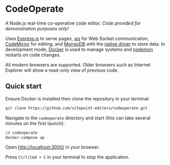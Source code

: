 # CodeOperate

A Node.js real-time co-operative code editor. *Code provided for demonstration purposes only!*

Uses [Express.js](https://expressjs.com/) to serve pages, [ws](https://www.npmjs.com/package/ws) for Web Socket communication, [CodeMirror](https://codemirror.net/) for editing, and [MongoDB](https://www.mongodb.com/) with the [native driver](https://www.npmjs.com/package/mongodb) to store data. In development mode, [Docker](https://www.docker.com/) is used to manage systems and [nodemon](https://nodemon.io/) restarts on code changes.

All modern browsers are supported. Older browsers such as Internet Explorer will show a read-only view of previous code.


## Quick start

Ensure Docker is installed then clone the repository in your terminal:

```sh
git clone https://github.com/sitepoint-editors/codeoperate.git
```

Navigate to the `codeoperate` directory and start (this can take several minutes on the first launch):

```sh
cd codeoperate
docker-compose up
```

Open <http://localhost:3000/> in your browser.

Press `Ctrl|Cmd + C` in your terminal to stop the application.
